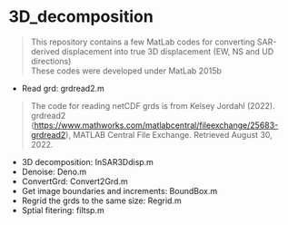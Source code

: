 # 3D_decomposition
> This repository contains a few MatLab codes for converting SAR-derived displacement into true 3D displacement (EW, NS and UD directions)  
> These codes were developed under MatLab 2015b  


- Read grd: grdread2.m  
> The code for reading netCDF grds is from Kelsey Jordahl (2022). grdread2 (https://www.mathworks.com/matlabcentral/fileexchange/25683-grdread2), MATLAB Central File Exchange. Retrieved August 30, 2022.  
- 3D decomposition: InSAR3Ddisp.m  
- Denoise: Deno.m  
- ConvertGrd: Convert2Grd.m  
- Get image boundaries and increments: BoundBox.m  
- Regrid the grds to the same size: Regrid.m  
- Sptial fitering: filtsp.m  

